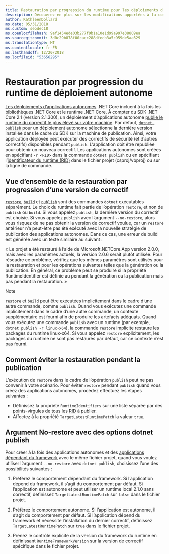```yaml
---
title: Restauration par progression du runtime pour les déploiements d’applications autonomes .NET Core.
description: Découvrez-en plus sur les modifications apportées à la commande dotnet publish pour les déploiements autonomes.
author: KathleenDollard
ms.date: 05/31/2018
ms.custom: seodec18
ms.openlocfilehash: 9af1454ede03b277f9b1a10e1d99a997e38809ea
ms.sourcegitcommit: 3d0c29b878f00caec288dfecb3a5c959de5aa629
ms.translationtype: HT
ms.contentlocale: fr-FR
ms.lasthandoff: 12/20/2018
ms.locfileid: "53656295"
---
```

# <a name="self-contained-deployment-runtime-roll-forward"></a>Restauration par progression du runtime de déploiement autonome

[Les déploiements d’applications autonomes](index.md) .NET Core incluent à la fois les bibliothèques .NET Core et le runtime .NET Core. À compter du SDK .NET Core 2.1 (version 2.1.300), un déploiement d’applications autonome [publie le runtime du correctif le plus élevé sur votre machine](https://github.com/dotnet/designs/pull/36). Par défaut, [`dotnet publish`](../tools/dotnet-publish.md) pour un déploiement autonome sélectionne la dernière version installée dans le cadre du SDK sur la machine de publication. Ainsi, votre application déployée peut exécuter des correctifs de sécurité (et d’autres correctifs) disponibles pendant `publish`. L’application doit être republiée pour obtenir un nouveau correctif. Les applications autonomes sont créées en spécifiant `-r <RID>` dans la commande `dotnet publish` ou en spécifiant l’[identificateur du runtime (RID)](../rid-catalog.md) dans le fichier projet (csproj/vbproj) ou sur la ligne de commande.

## <a name="patch-version-roll-forward-overview"></a>Vue d’ensemble de la restauration par progression d’une version de correctif

[`restore`](../tools/dotnet-restore.md), [`build`](../tools/dotnet-build.md) et [`publish`](../tools/dotnet-publish.md) sont des commandes `dotnet` exécutables séparément. Le choix du runtime fait partie de l’opération `restore`, et non de `publish` ou `build`. Si vous appelez `publish`, la dernière version du correctif est choisie. Si vous appelez `publish` avec l’argument `--no-restore`, alors vous risquez de ne pas obtenir la version de correctif voulue, car un `restore` antérieur n’a peut-être pas été exécuté avec la nouvelle stratégie de publication des applications autonomes. Dans ce cas, une erreur de build est générée avec un texte similaire au suivant :

  « Le projet a été restauré à l’aide de Microsoft.NETCore.App version 2.0.0, mais avec les paramètres actuels, la version 2.0.6 serait plutôt utilisée. Pour résoudre ce problème, vérifiez que les mêmes paramètres sont utilisés pour la restauration et pour les opérations suivantes telles que la génération ou la publication. En général, ce problème peut se produire si la propriété RuntimeIdentifier est définie au pendant la génération ou la publication mais pas pendant la restauration. »

> [!NOTE]
> `restore` et `build` peut être exécutées implicitement dans le cadre d’une autre commande, comme `publish`. Quand vous exécutez une commande implicitement dans le cadre d’une autre commande, un contexte supplémentaire est fourni afin de produire les artefacts adéquats. Quand vous exécutez une commande `publish` avec un runtime (par exemple, `dotnet publish -r linux-x64`), la commande `restore` implicite restaure les packages du runtime linux-x64. Si vous appelez `restore` explicitement, les packages du runtime ne sont pas restaurés par défaut, car ce contexte n’est pas fourni.

## <a name="how-to-avoid-restore-during-publish"></a>Comment éviter la restauration pendant la publication

L’exécution de `restore` dans le cadre de l’opération `publish` peut ne pas convenir à votre scénario. Pour éviter `restore` pendant `publish` quand vous créez des applications autonomes, procédez effectuez les étapes suivantes :

* Définissez la propriété `RuntimeIdentifiers` sur une liste séparée par des points-virgules de tous les [RID](../rid-catalog.md) à publier.
* Affectez à la propriété `TargetLatestRuntimePatch` la valeur `true`.

## <a name="no-restore-argument-with-dotnet-publish-options"></a>Argument No-restore avec des options dotnet publish

Pour créer à la fois des applications autonomes et des [applications dépendant du framework](index.md) avec le même fichier projet, quand vous voulez utiliser l’argument `--no-restore` avec `dotnet publish`, choisissez l’une des possibilités suivantes :

1. Préférez le comportement dépendant du framework. Si l’application dépend du framework, il s’agit du comportement par défaut. Si l’application est autonome et peut utiliser un runtime local 2.1.0 sans correctif, définissez `TargetLatestRuntimePatch` sur `false` dans le fichier projet.

2. Préférez le comportement autonome. Si l’application est autonome, il s’agit du comportement par défaut. Si l’application dépend du framework et nécessite l’installation du dernier correctif, définissez `TargetLatestRuntimePatch` sur `true` dans le fichier projet.

3. Prenez le contrôle explicite de la version du framework du runtime en définissant `RuntimeFrameworkVersion` sur la version de correctif spécifique dans le fichier projet.
